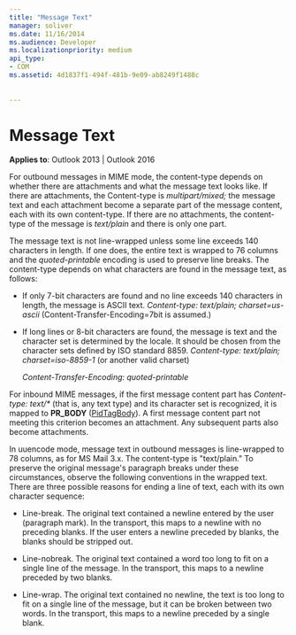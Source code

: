 ```yaml
---
title: "Message Text"
manager: soliver
ms.date: 11/16/2014
ms.audience: Developer
ms.localizationpriority: medium
api_type:
- COM
ms.assetid: 4d1837f1-494f-481b-9e09-ab8249f1488c
 
 
---
```


# Message Text

  
  
**Applies to**: Outlook 2013 | Outlook 2016 
  
For outbound messages in MIME mode, the content-type depends on whether there are attachments and what the message text looks like. If there are attachments, the Content-type is  _multipart/mixed;_ the message text and each attachment become a separate part of the message content, each with its own content-type. If there are no attachments, the content-type of the message is  _text/plain_ and there is only one part. 
  
The message text is not line-wrapped unless some line exceeds 140 characters in length. If one does, the entire text is wrapped to 76 columns and the  _quoted-printable_ encoding is used to preserve line breaks. The content-type depends on what characters are found in the message text, as follows: 
  
- If only 7-bit characters are found and no line exceeds 140 characters in length, the message is ASCII text. _Content-type: text/plain; charset=us-ascii_ (Content-Transfer-Encoding=7bit is assumed.) 
    
- If long lines or 8-bit characters are found, the message is text and the character set is determined by the locale. It should be chosen from the character sets defined by ISO standard 8859. _Content-type: text/plain; charset=iso-8859-1_ (or another valid charset) 
    
     _Content-Transfer-Encoding: quoted-printable_
    
For inbound MIME messages, if the first message content part has  _Content-type: text/\*_ (that is, any text type) and its character set is recognized, it is mapped to **PR_BODY** ([PidTagBody](pidtagbody-canonical-property.md)). A first message content part not meeting this criterion becomes an attachment. Any subsequent parts also become attachments.
  
In uuencode mode, message text in outbound messages is line-wrapped to 78 columns, as for MS Mail 3.x. The content-type is "text/plain." To preserve the original message's paragraph breaks under these circumstances, observe the following conventions in the wrapped text. There are three possible reasons for ending a line of text, each with its own character sequence:
  
- Line-break. The original text contained a newline entered by the user (paragraph mark). In the transport, this maps to a newline with no preceding blanks. If the user enters a newline preceded by blanks, the blanks should be stripped out.
    
- Line-nobreak. The original text contained a word too long to fit on a single line of the message. In the transport, this maps to a newline preceded by two blanks.
    
- Line-wrap. The original text contained no newline, the text is too long to fit on a single line of the message, but it can be broken between two words. In the transport, this maps to a newline preceded by a single blank.
    

